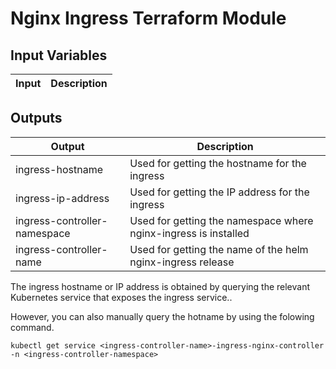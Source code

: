 # Nginx Ingress Terraform Module 

## Input Variables

Input | Description
--- | ---

## Outputs

Output | Description
--- | ---
ingress-hostname | Used for getting the hostname for the ingress|
ingress-ip-address | Used for getting the IP address for the ingress|
ingress-controller-namespace | Used for getting the namespace where nginx-ingress is installed|
ingress-controller-name | Used for getting the name of the helm nginx-ingress release|

The ingress hostname or IP address is obtained by querying the relevant Kubernetes service that exposes the ingress service..

However, you can also manually query the hotname by using the folowing command.

```
kubectl get service <ingress-controller-name>-ingress-nginx-controller -n <ingress-controller-namespace>
```
